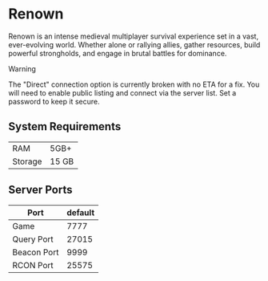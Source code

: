 # Renown
Renown is an intense medieval multiplayer survival experience set in a vast, ever-evolving world. Whether alone or rallying allies, gather resources, build powerful strongholds, and engage in brutal battles for dominance.

> [!WARNING]
> The "Direct" connection option is currently broken with no ETA for a fix. You will need to enable public listing and connect via the server list. Set a password to keep it secure.


## System Requirements
| | |
| --- | --- |
| RAM | 5GB+ |
| Storage | 15 GB |

## Server Ports

| Port    | default       |
|---------|---------------|
| Game    | 7777 |
| Query Port    | 27015   |
| Beacon Port | 9999 |
| RCON Port | 25575 |
